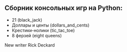 ## Сборник консольных игр на Python:
* 21 (black_jack)
* Доллары и центы (dollars_and_cents)
* Крестики-нолики (tic_tac_toe)
* 8 ферзей (eight queens)

New writer Rick Deckard
